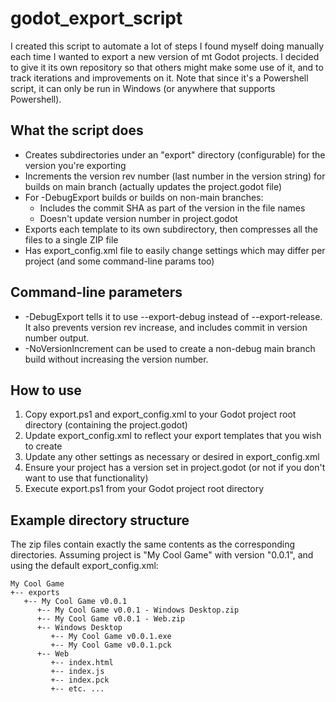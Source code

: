 # godot_export_script
 
I created this script to automate a lot of steps I found myself doing manually each time I wanted to export a new version of mt Godot projects. I decided to give it its own repository so that others might make some use of it, and to track iterations and improvements on it. Note that since it's a Powershell script, it can only be run in Windows (or anywhere that supports Powershell).

## What the script does

 - Creates subdirectories under an "export" directory (configurable) for the version you're exporting
 - Increments the version rev number (last number in the version string) for builds on main branch (actually updates the project.godot file)
 - For -DebugExport builds or builds on non-main branches:
   - Includes the commit SHA as part of the version in the file names
   - Doesn't update version number in project.godot
 - Exports each template to its own subdirectory, then compresses all the files to a single ZIP file
 - Has export_config.xml file to easily change settings which may differ per project (and some command-line params too)

 ## Command-line parameters

 - -DebugExport tells it to use --export-debug instead of --export-release. It also prevents version rev increase, and includes commit in version number output.
 - -NoVersionIncrement can be used to create a non-debug main branch build without increasing the version number.

## How to use

1. Copy export.ps1 and export_config.xml to your Godot project root directory (containing the project.godot)
2. Update export_config.xml to reflect your export templates that you wish to create
3. Update any other settings as necessary or desired in export_config.xml
4. Ensure your project has a version set in project.godot (or not if you don't want to use that functionality)
5. Execute export.ps1 from your Godot project root directory

## Example directory structure

The zip files contain exactly the same contents as the corresponding directories.
Assuming project is "My Cool Game" with version "0.0.1", and using the default export_config.xml:

```
My Cool Game
+-- exports
   +-- My Cool Game v0.0.1
      +-- My Cool Game v0.0.1 - Windows Desktop.zip
      +-- My Cool Game v0.0.1 - Web.zip
      +-- Windows Desktop
         +-- My Cool Game v0.0.1.exe
         +-- My Cool Game v0.0.1.pck
      +-- Web
         +-- index.html
         +-- index.js
         +-- index.pck
         +-- etc. ...
```


